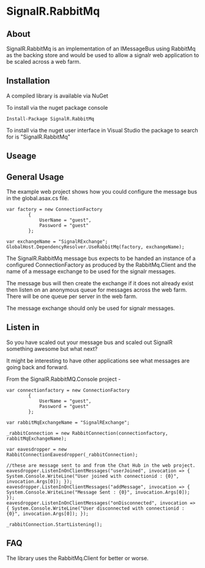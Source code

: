 SignalR.RabbitMq
================

About
-----
SignalR.RabbitMq is an implementation of an IMessageBus using RabbitMq as the backing store and would be used to allow a
signalr web application to be scaled across a web farm.

Installation
------------

A compiled library is available via NuGet

To install via the nuget package console

```PS
Install-Package SignalR.RabbitMq
```

To install via the nuget user interface in Visual Studio the package to search for is "SignalR.RabbitMq"


Useage
------

General Usage
-------------

The example web project shows how you could configure the message bus in the global.asax.cs file.

```CSHARP
var factory = new ConnectionFactory 
		{ 
			UserName = "guest",
			Password = "guest"
		};

var exchangeName = "SignalRExchange";
GlobalHost.DependencyResolver.UseRabbitMq(factory, exchangeName);
```

The SignalR.RabbitMq message bus expects to be handed an instance of a configured ConnectionFactory as produced by the RabbitMq.Client and the name of a message exchange to be used for the signalr messages.

The message bus will then create the exchange if it does not already exist then listen on an anonymous queue for messages across the web farm. There will be one queue per server in the web farm.

The message exchange should only be used for signalr messages.


Listen in
---------

So you have scaled out your message bus and scaled out SignalR something awesome but what next?

It might be interesting to have other applications see what messages are going back and forward. 

From the SignalR.RabbitMQ.Console project -

```CSHARP
var connectionfactory = new ConnectionFactory
		{
			UserName = "guest",
			Password = "guest"
		};

var rabbitMqExchangeName = "SignalRExchange";

_rabbitConnection = new RabbitConnection(connectionfactory, rabbitMqExchangeName);

var eavesdropper = new RabbitConnectionEavesdropper(_rabbitConnection);

//these are message sent to and from the Chat Hub in the web project.
eavesdropper.ListenInOnClientMessages("userJoined", invocation => { System.Console.WriteLine("User joined with connectionid : {0}", invocation.Args[0]); });
eavesdropper.ListenInOnClientMessages("addMessage", invocation => { System.Console.WriteLine("Message Sent : {0}", invocation.Args[0]); });
eavesdropper.ListenInOnClientMessages("onDisconnected", invocation => { System.Console.WriteLine("User disconnected with connectionid : {0}", invocation.Args[0]); });

_rabbitConnection.StartListening();

```

FAQ
---

The library uses the RabbitMq.Client for better or worse.